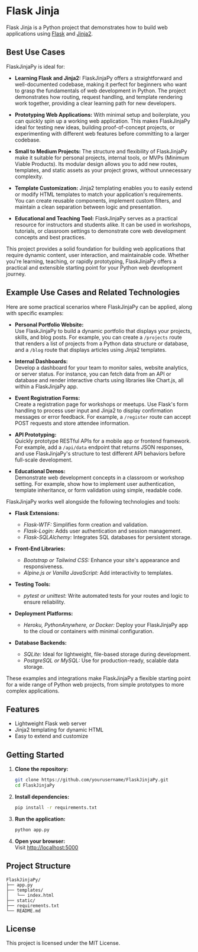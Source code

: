 # Flask Jinja

Flask Jinja is a Python project that demonstrates how to build web applications using [Flask](https://flask.palletsprojects.com/) and [Jinja2](https://jinja.palletsprojects.com/).

## Best Use Cases

FlaskJinjaPy is ideal for:

- **Learning Flask and Jinja2:** FlaskJinjaPy offers a straightforward and well-documented codebase, making it perfect for beginners who want to grasp the fundamentals of web development in Python. The project demonstrates how routing, request handling, and template rendering work together, providing a clear learning path for new developers.

- **Prototyping Web Applications:** With minimal setup and boilerplate, you can quickly spin up a working web application. This makes FlaskJinjaPy ideal for testing new ideas, building proof-of-concept projects, or experimenting with different web features before committing to a larger codebase.

- **Small to Medium Projects:** The structure and flexibility of FlaskJinjaPy make it suitable for personal projects, internal tools, or MVPs (Minimum Viable Products). Its modular design allows you to add new routes, templates, and static assets as your project grows, without unnecessary complexity.

- **Template Customization:** Jinja2 templating enables you to easily extend or modify HTML templates to match your application's requirements. You can create reusable components, implement custom filters, and maintain a clean separation between logic and presentation.

- **Educational and Teaching Tool:** FlaskJinjaPy serves as a practical resource for instructors and students alike. It can be used in workshops, tutorials, or classroom settings to demonstrate core web development concepts and best practices.

This project provides a solid foundation for building web applications that require dynamic content, user interaction, and maintainable code. Whether you're learning, teaching, or rapidly prototyping, FlaskJinjaPy offers a practical and extensible starting point for your Python web development journey.

## Example Use Cases and Related Technologies

Here are some practical scenarios where FlaskJinjaPy can be applied, along with specific examples:

- **Personal Portfolio Website:**  
    Use FlaskJinjaPy to build a dynamic portfolio that displays your projects, skills, and blog posts. For example, you can create a `/projects` route that renders a list of projects from a Python data structure or database, and a `/blog` route that displays articles using Jinja2 templates.

- **Internal Dashboards:**  
    Develop a dashboard for your team to monitor sales, website analytics, or server status. For instance, you can fetch data from an API or database and render interactive charts using libraries like Chart.js, all within a FlaskJinjaPy app.

- **Event Registration Forms:**  
    Create a registration page for workshops or meetups. Use Flask's form handling to process user input and Jinja2 to display confirmation messages or error feedback. For example, a `/register` route can accept POST requests and store attendee information.

- **API Prototyping:**  
    Quickly prototype RESTful APIs for a mobile app or frontend framework. For example, add a `/api/data` endpoint that returns JSON responses, and use FlaskJinjaPy's structure to test different API behaviors before full-scale development.

- **Educational Demos:**  
    Demonstrate web development concepts in a classroom or workshop setting. For example, show how to implement user authentication, template inheritance, or form validation using simple, readable code.

FlaskJinjaPy works well alongside the following technologies and tools:

- **Flask Extensions:**  
    - *Flask-WTF:* Simplifies form creation and validation.  
    - *Flask-Login:* Adds user authentication and session management.  
    - *Flask-SQLAlchemy:* Integrates SQL databases for persistent storage.

- **Front-End Libraries:**  
    - *Bootstrap or Tailwind CSS:* Enhance your site's appearance and responsiveness.  
    - *Alpine.js or Vanilla JavaScript:* Add interactivity to templates.

- **Testing Tools:**  
    - *pytest or unittest:* Write automated tests for your routes and logic to ensure reliability.

- **Deployment Platforms:**  
    - *Heroku, PythonAnywhere, or Docker:* Deploy your FlaskJinjaPy app to the cloud or containers with minimal configuration.

- **Database Backends:**  
    - *SQLite:* Ideal for lightweight, file-based storage during development.  
    - *PostgreSQL or MySQL:* Use for production-ready, scalable data storage.

These examples and integrations make FlaskJinjaPy a flexible starting point for a wide range of Python web projects, from simple prototypes to more complex applications.

## Features

- Lightweight Flask web server
- Jinja2 templating for dynamic HTML
- Easy to extend and customize

## Getting Started

1. **Clone the repository:**
    ```bash
    git clone https://github.com/yourusername/FlaskJinjaPy.git
    cd FlaskJinjaPy
    ```

2. **Install dependencies:**
    ```bash
    pip install -r requirements.txt
    ```

3. **Run the application:**
    ```bash
    python app.py
    ```

4. **Open your browser:**  
    Visit [http://localhost:5000](http://localhost:5000)

## Project Structure

```
FlaskJinjaPy/
├── app.py
├── templates/
│   └── index.html
├── static/
├── requirements.txt
└── README.md
```

## License

This project is licensed under the MIT License.